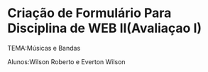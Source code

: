# Criação de Formulário Para Disciplina de WEB II(Avaliaçao I)

TEMA:Músicas e Bandas

Alunos:Wilson Roberto e Everton Wilson
